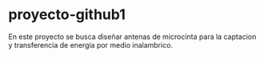 # proyecto-github1
En este proyecto se busca diseñar antenas de microcinta para la captacion y transferencia de energia por medio inalambrico.

